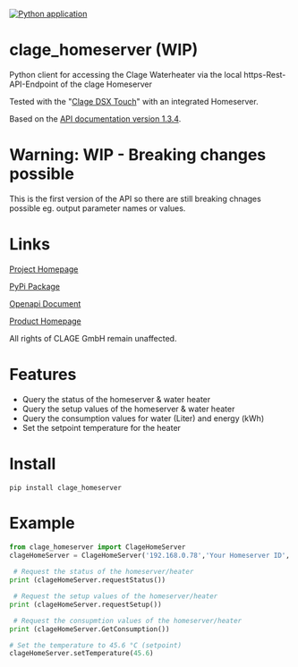 [![Python application](https://github.com/klacol/clage_homerserver/actions/workflows/pythonapp.yml/badge.svg)](https://github.com/klacol/clage_homerserver/actions/workflows/pythonapp.yml)

# clage_homeserver (WIP)
Python client for accessing the Clage Waterheater via the local https-Rest-API-Endpoint of the clage Homeserver

Tested with the "[Clage DSX Touch](https://www.clage.de/de/produkte/e-komfortdurchlauferhitzer/DSX-Touch)" with an integrated Homeserver.

Based on the [API documentation version 1.3.4](https://github.com/klacol/clage-homerserver-api/blob/master/api-docs/CLAGE%20HomeServer%20API%20v1.3.4.pdf).

# Warning: WIP - Breaking changes possible
This is the first version of the API so there are still breaking chnages possible eg. output parameter names or values.

# Links
[Project Homepage](https://github.com/klacol/clage_homeserver)

[PyPi Package](https://pypi.org/project/clage_homeserver)

[Openapi Document](https://app.swaggerhub.com/apis/klacol/ClageHomeServer/1.0.0) 

[Product Homepage](https://www.clage.de/de/produkte/e-komfortdurchlauferhitzer/DSX-Touch)

All rights of CLAGE GmbH remain unaffected.

# Features
- Query the status of the homeserver & water heater
- Query the setup values of the homeserver & water heater
- Query the consumption values for water (Liter) and energy (kWh)
- Set the setpoint temperature for the heater

# Install

```
pip install clage_homeserver
```

# Example

```python
from clage_homeserver import ClageHomeServer
clageHomeServer = ClageHomeServer('192.168.0.78','Your Homeserver ID','Your Heater ID') 
 
 # Request the status of the homeserver/heater
print (clageHomeServer.requestStatus())

 # Request the setup values of the homeserver/heater
print (clageHomeServer.requestSetup())

 # Request the consupmtion values of the homeserver/heater
print (clageHomeServer.GetConsumption())

# Set the temperature to 45.6 °C (setpoint)
clageHomeServer.setTemperature(45.6)
```
